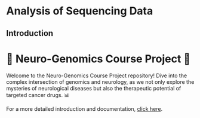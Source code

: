 # Analysis of Sequencing Data

## Introduction
# 🧬 Neuro-Genomics Course Project 🧠

Welcome to the Neuro-Genomics Course Project repository! Dive into the complex intersection of genomics and neurology, as we not only explore the mysteries of neurological diseases but also the therapeutic potential of targeted cancer drugs. 📊

For a more detailed introduction and documentation, [click here](./Intro_Doc.md).



